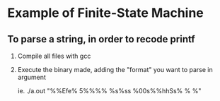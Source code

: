 # Example of Finite-State Machine
## To parse a string, in order to recode printf

1. Compile all files with gcc

2. Execute the binary made, adding the "format" you want to parse in argument
	
	ie. ./a.out "%%Efe% 5%%%% %s%ss %00s%%hhSs% % %"